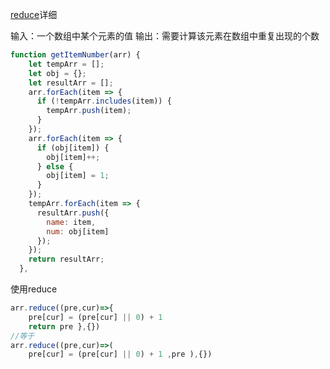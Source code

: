 [reduce](https://segmentfault.com/a/1190000021737914)详细

输入：一个数组中某个元素的值
输出：需要计算该元素在数组中重复出现的个数

```js
function getItemNumber(arr) {
    let tempArr = [];
    let obj = {};
    let resultArr = [];
    arr.forEach(item => {
      if (!tempArr.includes(item)) {
        tempArr.push(item);
      }
    });
    arr.forEach(item => {
      if (obj[item]) {
        obj[item]++;
      } else {
        obj[item] = 1;
      }
    });
    tempArr.forEach(item => {
      resultArr.push({
        name: item,
        num: obj[item]
      });
    });
    return resultArr;
  },
```
使用reduce

```js
arr.reduce((pre,cur)=>{
    pre[cur] = (pre[cur] || 0) + 1
    return pre },{})
//等于
arr.reduce((pre,cur)=>(
    pre[cur] = (pre[cur] || 0) + 1 ,pre ),{})
```
